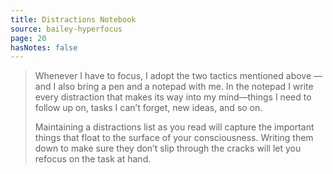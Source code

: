 ```yaml
---
title: Distractions Notebook
source: bailey-hyperfocus
page: 20
hasNotes: false
---
```


> Whenever I have to focus, I adopt the two tactics mentioned above — and I also bring a pen and a notepad with me. In the notepad I write every distraction that makes its way into my mind—things I need to follow up on, tasks I can’t forget, new ideas, and so on.
>
> Maintaining a distractions list as you read will capture the important things that float to the surface of your consciousness. Writing them down to make sure they don’t slip through the cracks will let you refocus on the task at hand.
